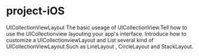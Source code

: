 # project-iOS
UICollectionViewLayout
The basic useage of UICollectionView.Tell how to use the UICollectionview layouting your app's interface.
Introduce how to customize a UICollectionviewLayout and List several kind of UICollectionViewLayout.Such as LineLayout , CircleLayout and StackLayout.
